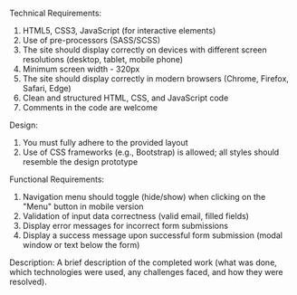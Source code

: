 Technical Requirements:
1. HTML5, CSS3, JavaScript (for interactive elements)
2. Use of pre-processors (SASS/SCSS)
3. The site should display correctly on devices with different screen resolutions (desktop, tablet, mobile phone)
4. Minimum screen width - 320px
5. The site should display correctly in modern browsers (Chrome, Firefox, Safari, Edge)
6. Clean and structured HTML, CSS, and JavaScript code
7. Comments in the code are welcome

Design:
1. You must fully adhere to the provided layout
2. Use of CSS frameworks (e.g., Bootstrap) is allowed; all styles should resemble the design prototype

Functional Requirements:
1. Navigation menu should toggle (hide/show) when clicking on the "Menu" button in mobile version
2. Validation of input data correctness (valid email, filled fields)
3. Display error messages for incorrect form submissions
4. Display a success message upon successful form submission (modal window or text below the form)

Description:
A brief description of the completed work (what was done, which technologies were used, any challenges faced, and how they were resolved).
